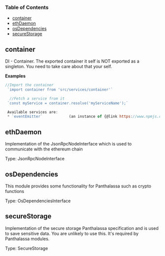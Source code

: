 <!-- Generated by documentation.js. Update this documentation by updating the source code. -->

### Table of Contents

-   [container](#container)
-   [ethDaemon](#ethdaemon)
-   [osDependencies](#osdependencies)
-   [secureStorage](#securestorage)

## container

DI - Container. The exported container it self is NOT exported as a singleton. You need to take care about that your self.

**Examples**

```javascript
//Import the container
 `import container from 'src/services/container'`

  //Fetch a service from it
 `const myService = container.resolve('myServiceName');`

 Available services are:
 * `eventEmitter`            (an instance of {@link https://www.npmjs.com/package/eventemitter3 EventEmitter3})
```

## ethDaemon

Implementation of the JsonRpcNodeInterface which is used to communicate with the ethereum chain

Type: JsonRpcNodeInterface

## osDependencies

This module provides some functionality for Panthalassa such as crypto functions

Type: OsDependenciesInterface

## secureStorage

Implementation of the secure storage Panthalassa specification and is used to save sensitive data. You are unlikely to use this. It's required by Panthalassa modules.

Type: SecureStorage
